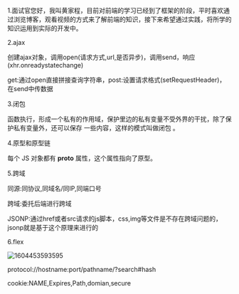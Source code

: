 1.面试官您好，我叫黄家程，目前对前端的学习已经到了框架的阶段，平时喜欢通过浏览博客，观看视频的方式来了解前端的知识，接下来希望通过实践，将所学的知识运用到实际的开发中。

2.ajax

创建ajax对象，调用open(请求方式,url,是否异步)，调用send，响应(xhr.onreadystatechange)

get:通过open直接拼接查询字符串，post:设置请求格式(setRequestHeader)，在send中传数据

3.闭包

函数执行，形成一个私有的作用域，保护里边的私有变量不受外界的干扰，除了保护私有变量外，还可以保存 一些内容，这样的模式叫做闭包 。

4.原型和原型链

每个 JS 对象都有 __proto__ 属性，这个属性指向了原型。

5.跨域

同源:同协议,同域名/同IP,同端口号

跨域:委托后端进行跨域 

​	JSONP:通过href或者src请求的js脚本，css,img等文件是不存在跨域问题的，jsonp就是基于这个原理来进行的

6.flex

![1604453593595](C:\Users\lenovo\AppData\Roaming\Typora\typora-user-images\1604453593595.png)

protocol://hostname:port/pathname/?search#hash

cookie:NAME,Expires,Path,domian,secure